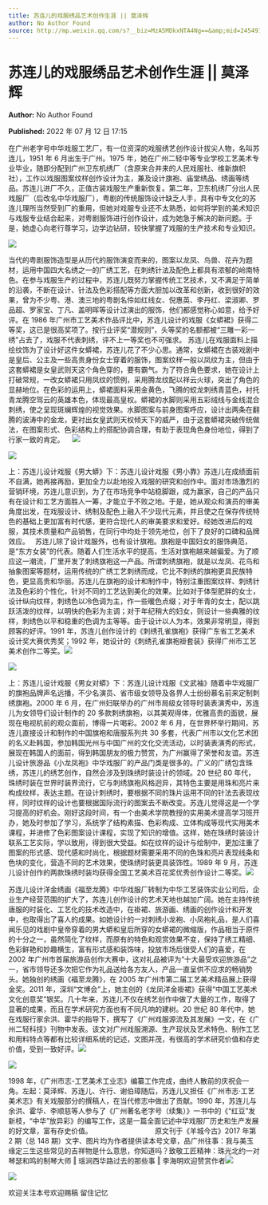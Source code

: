 ```yaml
---
title: 苏连儿的戏服绣品艺术创作生涯 || 莫泽辉
author: No Author Found
source: http://mp.weixin.qq.com/s?__biz=MzA5MDkxNTA4Ng==&amp;mid=2454912435&amp;idx=1&amp;sn=4c20f819df58c08ab58851cc013353b2&amp;chksm=87a235d2b0d5bcc4d0c334209ff882eb7a7976c5403c7f25c8b5d6011cc5719b5e4a52777b35&poc_token=HJ_Do2ejHyO-wNZGG8Q1S8FdPgy1YBBEob-nUEme
---
```


# 苏连儿的戏服绣品艺术创作生涯 || 莫泽辉

**Author:** No Author Found

**Published:** 2022 年 07 月 12 日 17:15

在广州老字号中华戏服工艺厂，有一位资深的戏服绣艺创作设计拔尖人物，名叫苏连儿，1951 年 6 月出生于广州。1975 年，她在广州二轻中等专业学校工艺美术专业毕业，随即分配到广州卫东机绣厂（含原来合并来的人民戏服社、维新旗帜社），工作以戏服图案纹样创作设计为主，兼及设计旗袍、庙堂绣品、绣画等绣品。苏连儿进厂不久，正值古装戏服生产重新恢复。第二年，卫东机绣厂分出人民戏服厂（后改名中华戏服厂），粤剧的传统服饰设计缺乏人手，具有中专文化的苏连儿理所当然受到厂的重用，但她对戏服专业还不太熟悉，如何将学到的美术知识与戏服专业结合起来，对粤剧服饰进行创作设计，成为她急于解决的新问题。于是，她虚心向老行尊学习，边学边钻研，较快掌握了戏服的生产技术和专业知识。

![](https://mmbiz.qpic.cn/mmbiz_jpg/PJWG74pLsMZib68JnZeCCY39O682onzPK7mRaH3bMsun3b4wCia9Ajl0GUSJJQwzahGNSfpSj12mW3dj9BxvRbibw/640)

当代的粤剧服饰造型是从历代的服饰演变而来的，图案以龙凤、鸟兽、花卉为题材，运用中国四大名绣之一的广绣工艺，在刺绣针法及配色上都具有浓郁的岭南特色。在参与戏服生产的过程中，苏连儿既努力掌握传统工艺技术，又不满足于简单的沿袭，不断在设计、针法及色彩搭配等方面大胆加以改革和创新，收到很好的效果，曾为不少粤、港、澳三地的粤剧名伶如红线女、倪惠英、李丹红、梁淑卿、罗品超、罗家宝、丁凡、盖明晖等设计过演出的服饰，他们都感觉称心如意，给予好评。在 1986 年广州市工艺美术作品评比中，苏连儿设计的戏服《女蟒裙》获得二等奖，这已是很高奖项了。按行业评奖“潜规则”，头等奖的名额都被“三雕一彩一绣”占去了，戏服不代表刺绣，评不上一等奖也不可强求。
苏连儿在戏服面料上描绘纹饰为了设计好这件女蟒裙，苏连儿花了不少心思。通常，女蟒裙在古装戏剧中是皇后、公主及一些高贵身份女士穿着的服饰，图案纹样一般以凤纹为主，但由于这套蟒裙是女皇武则天这个角色穿的，要有霸气。为了符合角色要求，她在设计上打破常规，一改女蟒裙只用凤纹的惯例，采用腾龙纹配以祥云火球，突出了角色的显赫地位。在色彩的运用上，蟒裙面料采用金黄色，飞腾的蛟龙刺绣青蓝色，衬托青龙腾空驾云的英雄本色，体现最高皇权。蟒裙的水脚则采用五彩绒线与金线混合刺绣，使之呈现斑斓辉煌的视觉效果。水脚图案与前身图案呼应，设计出两条在翻腾的波涛中的金龙，更衬出女皇武则天权倾天下的威严，由于这套蟒裙突破传统做法，在图案形式、色彩结构上的搭配协调合理，有助于表现角色身份地位，得到了行家一致的肯定。    ![](https://mmbiz.qpic.cn/mmbiz_jpg/PJWG74pLsMZib68JnZeCCY39O682onzPKWicM76Mj1Veib9iciaI1SAQfCt3EGYrt0ErRYnicP7ibIbdVcM972DEWI6SA/640)

![](https://mmbiz.qpic.cn/mmbiz_jpg/PJWG74pLsMZib68JnZeCCY39O682onzPK9TZgoMrWCHOCA3HLkySkYakEIKibOx7XjGPTSB5icLQwGjGpwUqpnVtw/640)

上：苏连儿设计戏服《男大蟒》下：苏连儿设计戏服《男小靠》苏连儿在成绩面前不自满，她再接再励，更加全力以赴地投入戏服的研究和创作中。面对市场激烈的营销环境，苏连儿意识到，为了在市场竞争中站稳脚跟，成为赢家，自己的产品只有在设计和工艺方面胜人一筹，才能立于不败之地。于是，她从观众和演员的审美角度出发，在戏服设计、绣制及配色上融入不少现代元素，并且使之在保存传统特色的基础上更加富有时代感，更符合现代人的审美要求和爱好。经她改进后的戏服，其技术质量和产品销售，在同行中均处于领先地位，创下了良好的口碑和品牌效应。   苏连儿除了设计戏服外，也有设计旗袍。旗袍是中国妇女的服饰典范，是“东方女装”的代表。随着人们生活水平的提高，生活对旗袍越来越偏爱。为了顺应这一潮流，厂里开发了刺绣旗袍这一产品。所谓刺绣旗袍，就是以龙凤、花鸟和抽象图案等题材，运用传统的广绣工艺刺绣而成，它比不刺绣的旗袍更具民族特色，更显高贵和华丽。苏连儿在旗袍的设计和制作中，特别注重图案纹样、刺绣针法及色彩的个性化，针对不同的工艺达到美化的效果。比如对于体型肥胖的女士，设计纵向纹样，刺绣色以冷色调为主，作一些暖色点缀；对于年青的女士，配以跳跃活泼的纹样，以明快的色彩为主调；对于年纪稍大的妇女，则设计一些典雅的纹样，刺绣色以平和稳重的色调为主等等。由于设计以人为本，效果非常明显，得到顾客的好评。1991 年，苏连儿创作设计的《刺绣孔雀旗袍》获得广东省工艺美术设计奖大赛优秀奖；1992 年，她设计的《刺绣孔雀旗袍褂套装》获得广州市工艺美术创作二等奖。![](https://mmbiz.qpic.cn/mmbiz_jpg/PJWG74pLsMZib68JnZeCCY39O682onzPKwXSicvfXJicJlzuIzh57jPQFsJShnsQUKNByXW2HteickElBeZd1VEOIA/640)

![](https://mmbiz.qpic.cn/mmbiz_jpg/PJWG74pLsMZib68JnZeCCY39O682onzPKaRsdfbXBicoHkgfXp2RREext3v8gj0cRqwf9f6BtN30dWd5Az9CXGUA/640)

上：苏连儿设计戏服《男女对蟒》下：苏连儿设计戏服《文武袖》随着中华戏服厂的旗袍品牌声名远播，不少名演员、省市级女领导及各界人士纷纷慕名前来定制刺绣旗袍。2000 年 6 月，在广州妇联举办的广州市局级女领导时装表演秀中，苏连儿为女领导们设计制作的 20 多款刺绣旗袍，以其美观得体，优雅高贵的面貌，展现在电视机前的观众面前，博得一片喝彩。2002 年 6 月，在世界杯举行期间，苏连儿直接设计和制作的中国旗袍和唐服系列共 30 多套，代表广州市以文化艺术团的名义赴韩国，参加韩国光州与中国广州的文化交流活动，以时装表演秀的形式，展现在韩国人的面前，得到韩国朋友的极力赞赏，为广州赢得了荣誉和友谊。苏连儿设计旅游品《小龙凤袍》中华戏服厂的产品门类是很多的。广义的广绣包含珠绣，苏连儿的绣艺创作，自然会涉及到珠绣时装设计的领域。20 世纪 80 年代，珠绣时装在世界时装界流行，它与刺绣旗袍风格迥异，其特色主要是用珠和亮片来构成纹样，表达主题。在设计刺绣时，要根据不同的珠片运用不同的针法去表现纹样，同时纹样的设计也要根据国际流行的图案去不断改变。苏连儿觉得这是一个学习提高的好机会。刚好这段时间，有一个由美术学院教授的实用美术提高学习班开办，她及时参加了学习，系统学了结构素描、色彩构成、立体构成等现代实用美术课程，并进修了色彩图案设计课程，实现了知识的增值。这样，她在珠绣时装设计联系工艺实际，学以致用，得到很大受益。如在纹样的设计与绘制中，更加注重了图案的形式感、现代感和时尚化，根据题材需要采用不同的色珠和亮片表现线条和色块的变化，营造不同的艺术效果，使珠绣时装更具装饰性。1989 年 9 月，苏连儿设计创作的两款珠绣时装均获得全国工艺美术百花奖优秀创作设计二等奖。![](https://mmbiz.qpic.cn/mmbiz_jpg/PJWG74pLsMZib68JnZeCCY39O682onzPK4NJLjmP7VibiaXqfulfxcluiaNBjtvpPGicLFpsSqqsYh0IT7adegyiataA/640)

苏连儿设计洋金绣画《福至龙腾》中华戏服厂转制为中华工艺装饰实业公司后，企业生产经营范围的扩大了，苏连儿创作设计的艺术天地也越加广阔。她在主持传统唐服的时装化、工艺化的技术改造中，在褂裙、旅游画、绣画的创作设计和开发中，也取得出了喜人的成果。如她设计的一对刺绣小龙袍、小凤袍礼品，是人们喜闻乐见的戏剧中皇帝穿着的男大蟒和皇后所穿的女蟒裙的微缩版，作品相当于原件的十分之一，虽然简化了纹样，而原有的特色和观赏效果不变，保持了绣工精细、色彩鲜艳和妙趣横生，富有形式感和装饰味，投放市场后很受人们的喜爱，在 2002 年广州市首届旅游品创作大赛中，这对礼品被评为“十大最受欢迎旅游品”之一，省市领导还多次把它作为礼品送给各方友人，产品一直呈供不应求的畅销势头。她独创的绣画《福至龙腾》，在 2005 年广州市第二届工艺美术精品展上获得金奖。2011 年，深圳“文博会”上，她主创的《龙凤洋金褂裙》获得“中国工艺美术文化创意奖”银奖。几十年来，苏连儿不仅在绣艺创作中做了大量的工作，取得了显著的成果，而且在学术研究方面也有不同凡响的建树。20 世纪 80 年代中，她在戏服行家余洪、霍华的指导下，撰写了《广州戏服源流及其发展》一文，在《广州二轻科技》刊物中发表。该文对广州戏服溯源、生产现状及艺术特色、制作工艺和用料特点等都有比较详细系统的记述，文图并茂，有很高的学术研究价值和存史价值，受到一致好评。![](https://mmbiz.qpic.cn/mmbiz_jpg/PJWG74pLsMZib68JnZeCCY39O682onzPKMZzibI9j9iccUic9xUbreQic4Lic7zH8qUR6bCmJXiaRvLLIp8eYlqFR6R7Q/640)

![](https://mmbiz.qpic.cn/mmbiz_jpg/PJWG74pLsMZib68JnZeCCY39O682onzPK4tTgmtZqRz4BJicgF8pYvJ3okQic0ZzqLoTWCtPGfzbDcTEVKAAW0xeQ/640?wx_fmt=jpeg)

1998 年，《广州市志-工艺美术工业志》编纂工作完成，曲终人散前的庆祝会一角。左起：莫泽辉、苏连儿、许行、谢伯璋随后，苏连儿又担任《广州市志·工艺美术志》有关戏服部分的撰稿人，在当代修志中做出了贡献。1990 年，苏连儿与余洪、霍华、李顺慈等人参与了《广州著名老字号（续集）》一书中的《“红豆”发新枝，“中华”放异彩》的编写工作，这是一篇全面记述中华戏服厂历史和生产发展的好文章，富有存史价值。                                原文刊于《羊城今古》2017 年第 2 期（总 148 期）文字、图片均为作者提供读本号文章，品广州往事：我与美玉缘定三生这些常见的吉祥物是什么意思，你知道吗？致敬工匠精神：珠光北约一对琴瑟和鸣的制琴大师 ‖ 瑶涧西华路过去的那些事 ‖ 李海明欢迎赞赏作者![](https://mmbiz.qpic.cn/mmbiz_png/Ljib4So7yuWgkPsqicRMZgAp34sffkVUyl58r7d3IMLDce7OMpgbSU5mpMgtSXiaM5sqfWO7eye1cZFEJ3pQt9sBQ/640?wx_fmt=png)

![](https://mmbiz.qpic.cn/mmbiz_jpg/PJWG74pLsMZib68JnZeCCY39O682onzPKjw8YtcYPhbcJjiar9IzFXgHQ0iae73cQ7gZZVcxd9wbd1vFXGT9btGEQ/640)

欢迎关注本号欢迎赐稿 留住记忆
